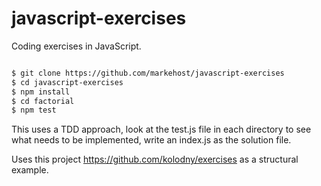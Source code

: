 # javascript-exercises
Coding exercises in JavaScript.



```bash

$ git clone https://github.com/markehost/javascript-exercises
$ cd javascript-exercises
$ npm install
$ cd factorial
$ npm test

```


This uses a TDD approach, look at the test.js file in each directory to see what needs to be implemented, write an index.js as the solution file.

Uses this project https://github.com/kolodny/exercises as a structural example. 